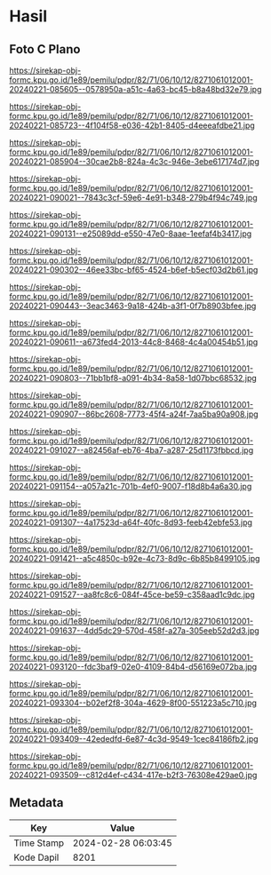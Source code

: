 # Hasil

## Foto C Plano

https://sirekap-obj-formc.kpu.go.id/1e89/pemilu/pdpr/82/71/06/10/12/8271061012001-20240221-085605--0578950a-a51c-4a63-bc45-b8a48bd32e79.jpg

https://sirekap-obj-formc.kpu.go.id/1e89/pemilu/pdpr/82/71/06/10/12/8271061012001-20240221-085723--4f104f58-e036-42b1-8405-d4eeeafdbe21.jpg

https://sirekap-obj-formc.kpu.go.id/1e89/pemilu/pdpr/82/71/06/10/12/8271061012001-20240221-085904--30cae2b8-824a-4c3c-946e-3ebe617174d7.jpg

https://sirekap-obj-formc.kpu.go.id/1e89/pemilu/pdpr/82/71/06/10/12/8271061012001-20240221-090021--7843c3cf-59e6-4e91-b348-279b4f94c749.jpg

https://sirekap-obj-formc.kpu.go.id/1e89/pemilu/pdpr/82/71/06/10/12/8271061012001-20240221-090131--e25089dd-e550-47e0-8aae-1eefaf4b3417.jpg

https://sirekap-obj-formc.kpu.go.id/1e89/pemilu/pdpr/82/71/06/10/12/8271061012001-20240221-090302--46ee33bc-bf65-4524-b6ef-b5ecf03d2b61.jpg

https://sirekap-obj-formc.kpu.go.id/1e89/pemilu/pdpr/82/71/06/10/12/8271061012001-20240221-090443--3eac3463-9a18-424b-a3f1-0f7b8903bfee.jpg

https://sirekap-obj-formc.kpu.go.id/1e89/pemilu/pdpr/82/71/06/10/12/8271061012001-20240221-090611--a673fed4-2013-44c8-8468-4c4a00454b51.jpg

https://sirekap-obj-formc.kpu.go.id/1e89/pemilu/pdpr/82/71/06/10/12/8271061012001-20240221-090803--71bb1bf8-a091-4b34-8a58-1d07bbc68532.jpg

https://sirekap-obj-formc.kpu.go.id/1e89/pemilu/pdpr/82/71/06/10/12/8271061012001-20240221-090907--86bc2608-7773-45f4-a24f-7aa5ba90a908.jpg

https://sirekap-obj-formc.kpu.go.id/1e89/pemilu/pdpr/82/71/06/10/12/8271061012001-20240221-091027--a82456af-eb76-4ba7-a287-25d1173fbbcd.jpg

https://sirekap-obj-formc.kpu.go.id/1e89/pemilu/pdpr/82/71/06/10/12/8271061012001-20240221-091154--a057a21c-701b-4ef0-9007-f18d8b4a6a30.jpg

https://sirekap-obj-formc.kpu.go.id/1e89/pemilu/pdpr/82/71/06/10/12/8271061012001-20240221-091307--4a17523d-a64f-40fc-8d93-feeb42ebfe53.jpg

https://sirekap-obj-formc.kpu.go.id/1e89/pemilu/pdpr/82/71/06/10/12/8271061012001-20240221-091421--a5c4850c-b92e-4c73-8d9c-6b85b8499105.jpg

https://sirekap-obj-formc.kpu.go.id/1e89/pemilu/pdpr/82/71/06/10/12/8271061012001-20240221-091527--aa8fc8c6-084f-45ce-be59-c358aad1c9dc.jpg

https://sirekap-obj-formc.kpu.go.id/1e89/pemilu/pdpr/82/71/06/10/12/8271061012001-20240221-091637--4dd5dc29-570d-458f-a27a-305eeb52d2d3.jpg

https://sirekap-obj-formc.kpu.go.id/1e89/pemilu/pdpr/82/71/06/10/12/8271061012001-20240221-093120--fdc3baf9-02e0-4109-84b4-d56169e072ba.jpg

https://sirekap-obj-formc.kpu.go.id/1e89/pemilu/pdpr/82/71/06/10/12/8271061012001-20240221-093304--b02ef2f8-304a-4629-8f00-551223a5c710.jpg

https://sirekap-obj-formc.kpu.go.id/1e89/pemilu/pdpr/82/71/06/10/12/8271061012001-20240221-093409--42ededfd-6e87-4c3d-9549-1cec84186fb2.jpg

https://sirekap-obj-formc.kpu.go.id/1e89/pemilu/pdpr/82/71/06/10/12/8271061012001-20240221-093509--c812d4ef-c434-417e-b2f3-76308e429ae0.jpg


## Metadata

| Key        | Value               |
| ---------- | ------------------- |
| Time Stamp | 2024-02-28 06:03:45 |
| Kode Dapil | 8201                |



